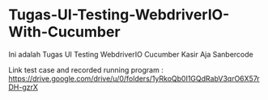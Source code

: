 # Tugas-UI-Testing-WebdriverIO-With-Cucumber
Ini adalah Tugas UI Testing WebdriverIO Cucumber Kasir Aja Sanbercode

Link test case and recorded running program : https://drive.google.com/drive/u/0/folders/1yRkoQb0I1GQdRabV3qrO6X57rDH-gzrX
